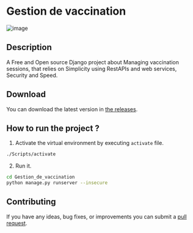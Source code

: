# Gestion de vaccination
![image](https://github.com/Idriss975/Gestion-de-vaccination/assets/106925795/28fad1cb-6da3-45d9-bd9d-e34389841499)

## Description
A Free and Open source Django project about Managing vaccination sessions, that relies on Simplicity 
using RestAPIs and web services, Security and Speed.

## Download
You can download the latest version in [the releases](https://github.com/Idriss975/Gestion-de-vaccination/releases).

## How to run the project ?
1. Activate the virtual environment by executing `activate` file.
```bash
./Scripts/activate
```
2. Run it.
```bash
cd Gestion_de_vaccination
python manage.py runserver --insecure
```

## Contributing
If you have any ideas, bug fixes, or improvements you can submit a [pull request](https://docs.github.com/en/pull-requests/collaborating-with-pull-requests/proposing-changes-to-your-work-with-pull-requests/creating-a-pull-request-from-a-fork).
